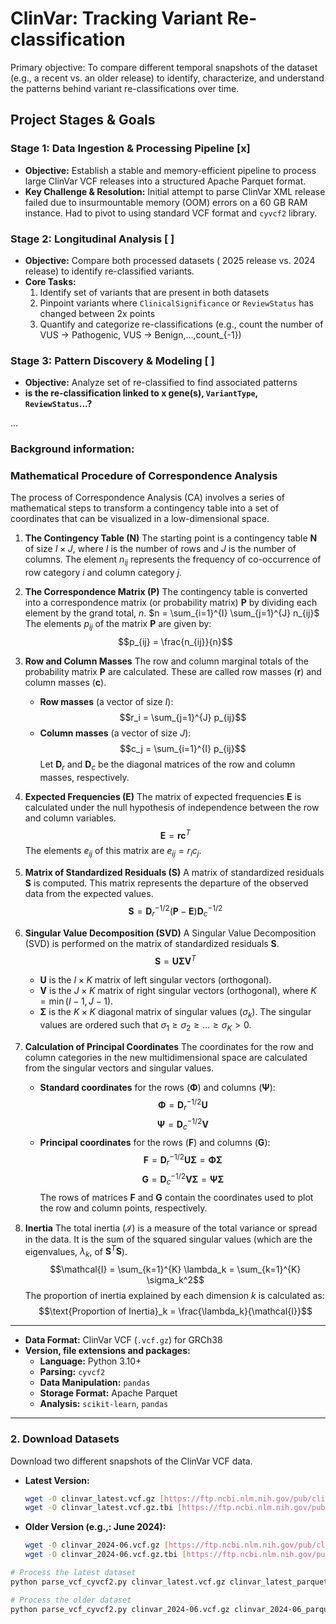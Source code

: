 # ClinVar: Tracking Variant Re-classification

Primary objective: To compare different temporal snapshots of the dataset (e.g., a recent vs. an older release) to identify, characterize, and understand the patterns behind variant re-classifications over time.

## Project Stages & Goals

### Stage 1: Data Ingestion & Processing Pipeline [x]
-   **Objective:** Establish a stable and memory-efficient pipeline to process large ClinVar VCF releases into a structured Apache Parquet format.
-   **Key Challenge & Resolution:** Initial attempt to parse ClinVar XML release failed due to insurmountable memory (OOM) errors on a 60 GB RAM instance. Had to pivot to using standard VCF format and `cyvcf2` library.

### Stage 2: Longitudinal Analysis [ ]
-   **Objective:** Compare both processed datasets ( 2025 release vs. 2024 release) to identify re-classified variants.
-   **Core Tasks:**
    1.  Identify set of variants that are present in both datasets
    2.  Pinpoint variants where `ClinicalSignificance` or `ReviewStatus` has changed between 2x points
    3.  Quantify and categorize re-classifications (e.g., count the number of VUS → Pathogenic, VUS → Benign,...,count_{-1})

### Stage 3: Pattern Discovery & Modeling [ ]
-   **Objective:** Analyze set of re-classified to find associated patterns
-   **is the re-classification linked to x gene(s), `VariantType`, `ReviewStatus`...?**

...


### Background information:

### Mathematical Procedure of Correspondence Analysis

The process of Correspondence Analysis (CA) involves a series of mathematical steps to transform a contingency table into a set of coordinates that can be visualized in a low-dimensional space.

1.  **The Contingency Table ($\mathbf{N}$)**
    The starting point is a contingency table $\mathbf{N}$ of size $I \times J$, where $I$ is the number of rows and $J$ is the number of columns. The element $n_{ij}$ represents the frequency of co-occurrence of row category $i$ and column category $j$.

2.  **The Correspondence Matrix ($\mathbf{P}$)**
    The contingency table is converted into a correspondence matrix (or probability matrix) $\mathbf{P}$ by dividing each element by the grand total, $n$.
    $n = \sum_{i=1}^{I} \sum_{j=1}^{J} n_{ij}$
    The elements $p_{ij}$ of the matrix $\mathbf{P}$ are given by:
    $$p_{ij} = \frac{n_{ij}}{n}$$

3.  **Row and Column Masses**
    The row and column marginal totals of the probability matrix $\mathbf{P}$ are calculated. These are called row masses ($\mathbf{r}$) and column masses ($\mathbf{c}$).
    * **Row masses** (a vector of size $I$):
        $$r_i = \sum_{j=1}^{J} p_{ij}$$
    * **Column masses** (a vector of size $J$):
        $$c_j = \sum_{i=1}^{I} p_{ij}$$
    Let $\mathbf{D}_r$ and $\mathbf{D}_c$ be the diagonal matrices of the row and column masses, respectively.

4.  **Expected Frequencies ($\mathbf{E}$)**
    The matrix of expected frequencies $\mathbf{E}$ is calculated under the null hypothesis of independence between the row and column variables.
    $$\mathbf{E} = \mathbf{r} \mathbf{c}^T$$
    The elements $e_{ij}$ of this matrix are $e_{ij} = r_i c_j$.

5.  **Matrix of Standardized Residuals ($\mathbf{S}$)**
    A matrix of standardized residuals $\mathbf{S}$ is computed. This matrix represents the departure of the observed data from the expected values.
    $$\mathbf{S} = \mathbf{D}_r^{-1/2} (\mathbf{P} - \mathbf{E}) \mathbf{D}_c^{-1/2}$$

6.  **Singular Value Decomposition (SVD)**
    A Singular Value Decomposition (SVD) is performed on the matrix of standardized residuals $\mathbf{S}$.
    $$\mathbf{S} = \mathbf{U} \mathbf{\Sigma} \mathbf{V}^T$$
    * $\mathbf{U}$ is the $I \times K$ matrix of left singular vectors (orthogonal).
    * $\mathbf{V}$ is the $J \times K$ matrix of right singular vectors (orthogonal), where $K = \min(I-1, J-1)$.
    * $\mathbf{\Sigma}$ is the $K \times K$ diagonal matrix of singular values ($\sigma_k$). The singular values are ordered such that $\sigma_1 \ge \sigma_2 \ge \dots \ge \sigma_K > 0$.

7.  **Calculation of Principal Coordinates**
    The coordinates for the row and column categories in the new multidimensional space are calculated from the singular vectors and singular values.
    * **Standard coordinates** for the rows ($\mathbf{\Phi}$) and columns ($\mathbf{\Psi}$):
        $$\mathbf{\Phi} = \mathbf{D}_r^{-1/2} \mathbf{U}$$       $$\mathbf{\Psi} = \mathbf{D}_c^{-1/2} \mathbf{V}$$
    * **Principal coordinates** for the rows ($\mathbf{F}$) and columns ($\mathbf{G}$):
        $$\mathbf{F} = \mathbf{D}_r^{-1/2} \mathbf{U} \mathbf{\Sigma} = \mathbf{\Phi} \mathbf{\Sigma}$$       $$\mathbf{G} = \mathbf{D}_c^{-1/2} \mathbf{V} \mathbf{\Sigma} = \mathbf{\Psi} \mathbf{\Sigma}$$
    The rows of matrices $\mathbf{F}$ and $\mathbf{G}$ contain the coordinates used to plot the row and column points, respectively.

8.  **Inertia**
    The total inertia ($\mathcal{I}$) is a measure of the total variance or spread in the data. It is the sum of the squared singular values (which are the eigenvalues, $\lambda_k$, of $\mathbf{S}^T \mathbf{S}$).
    $$\mathcal{I} = \sum_{k=1}^{K} \lambda_k = \sum_{k=1}^{K} \sigma_k^2$$
    The proportion of inertia explained by each dimension $k$ is calculated as:
    $$\text{Proportion of Inertia}_k = \frac{\lambda_k}{\mathcal{I}}$$
---

-   **Data Format:** ClinVar VCF (`.vcf.gz`) for GRCh38
-   **Version, file extensions and packages:**
    -   **Language:** Python 3.10+
    -   **Parsing:** `cyvcf2`
    -   **Data Manipulation:** `pandas`
    -   **Storage Format:** Apache Parquet
    -   **Analysis:** `scikit-learn`, `pandas`

---
### 2. Download Datasets
Download two different snapshots of the ClinVar VCF data.

-   **Latest Version:**
    ```bash
    wget -O clinvar_latest.vcf.gz [https://ftp.ncbi.nlm.nih.gov/pub/clinvar/vcf_GRCh38/clinvar.vcf.gz](https://ftp.ncbi.nlm.nih.gov/pub/clinvar/vcf_GRCh38/clinvar.vcf.gz)
    wget -O clinvar_latest.vcf.gz.tbi [https://ftp.ncbi.nlm.nih.gov/pub/clinvar/vcf_GRCh38/clinvar.vcf.gz.tbi](https://ftp.ncbi.nlm.nih.gov/pub/clinvar/vcf_GRCh38/clinvar.vcf.gz.tbi)
    ```
-   **Older Version (e.g.,: June 2024):**
    ```bash
    wget -O clinvar_2024-06.vcf.gz [https://ftp.ncbi.nlm.nih.gov/pub/clinvar/vcf_GRCh38/archive_2.0/2024/clinvar_20240601.vcf.gz](https://ftp.ncbi.nlm.nih.gov/pub/clinvar/vcf_GRCh38/archive_2.0/2024/clinvar_20240601.vcf.gz)
    wget -O clinvar_2024-06.vcf.gz.tbi [https://ftp.ncbi.nlm.nih.gov/pub/clinvar/vcf_GRCh38/archive_2.0/2024/clinvar_20240601.vcf.gz.tbi](https://ftp.ncbi.nlm.nih.gov/pub/clinvar/vcf_GRCh38/archive_2.0/2024/clinvar_20240601.vcf.gz.tbi)
    ```

```bash
# Process the latest dataset
python parse_vcf_cyvcf2.py clinvar_latest.vcf.gz clinvar_latest_parquet/

# Process the older dataset
python parse_vcf_cyvcf2.py clinvar_2024-06.vcf.gz clinvar_2024-06_parquet/